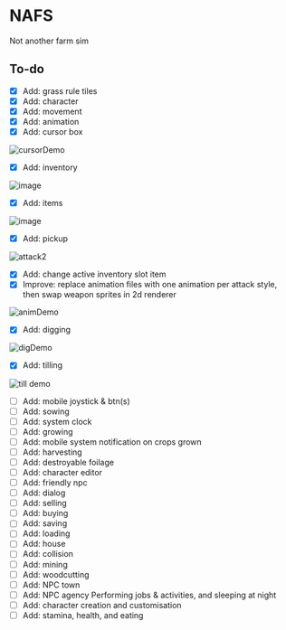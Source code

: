 # NAFS
 Not another farm sim

## To-do
- [x] Add: grass rule tiles
- [x] Add: character
- [x] Add: movement
- [x] Add: animation
- [x] Add: cursor box

![cursorDemo](https://user-images.githubusercontent.com/14812476/235313122-a5289efa-2253-4ec1-be6c-192fd942185d.gif)

- [x] Add: inventory

![image](https://user-images.githubusercontent.com/14812476/235313197-a6ba4c14-b0cf-4db0-86ad-5fe7a8b204c6.png)

- [x] Add: items

![image](https://user-images.githubusercontent.com/14812476/235313168-3b0b7253-580e-45f9-9b78-bdd504cf4bc1.png)

- [x] Add: pickup

![attack2](https://user-images.githubusercontent.com/14812476/235312566-dc17252b-f5f3-47f7-bc32-e1dad7c4b735.gif)

- [x] Add: change active inventory slot item
- [x] Improve: replace animation files with one animation
      per attack style, then swap weapon sprites in 2d renderer
      
![animDemo](https://user-images.githubusercontent.com/14812476/235420772-17086968-d933-43c3-befa-90d0238fbcc0.gif)

- [x] Add: digging

![digDemo](https://user-images.githubusercontent.com/14812476/235429649-434cb96c-bd02-43b9-8666-8092be3a4725.gif)

- [x] Add: tilling

![till demo](https://user-images.githubusercontent.com/14812476/235613767-c9784314-29b1-4d2e-b87b-85a7e4356994.gif)

- [ ] Add: mobile joystick & btn(s)
- [ ] Add: sowing
- [ ] Add: system clock
- [ ] Add: growing
- [ ] Add: mobile system notification on crops grown
- [ ] Add: harvesting
- [ ] Add: destroyable foilage
- [ ] Add: character editor
- [ ] Add: friendly npc
- [ ] Add: dialog
- [ ] Add: selling
- [ ] Add: buying
- [ ] Add: saving
- [ ] Add: loading
- [ ] Add: house
- [ ] Add: collision 
- [ ] Add: mining
- [ ] Add: woodcutting
- [ ] Add: NPC town
- [ ] Add: NPC agency
           Performing jobs & activities,
           and sleeping at night
- [ ] Add: character creation and customisation 
- [ ] Add: stamina, health, and eating

